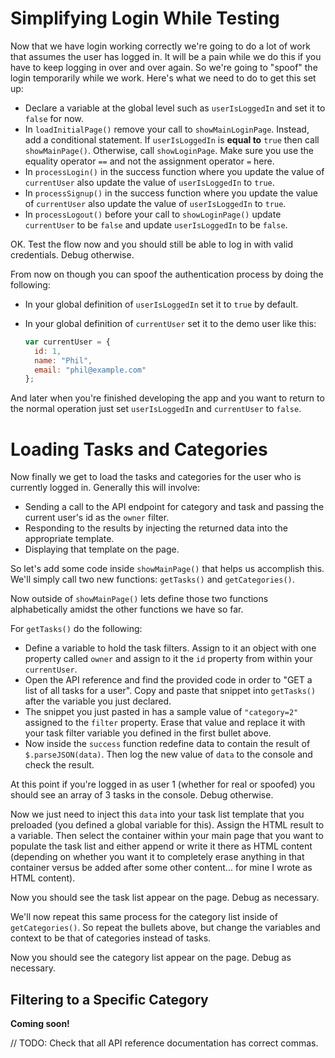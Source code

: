 # Simplifying Login While Testing

Now that we have login working correctly we're going to do a lot of work that assumes the user has logged in. It will be a pain while we do this if you have to keep logging in over and over again. So we're going to "spoof" the login temporarily while we work. Here's what we need to do to get this set up:

* Declare a variable at the global level such as `userIsLoggedIn` and set it to `false` for now.
* In `loadInitialPage()` remove your call to `showMainLoginPage`. Instead, add a conditional statement. If `userIsLoggedIn` is **equal to** `true` then call `showMainPage()`. Otherwise, call `showLoginPage`. Make sure you use the equality operator `==` and not the assignment operator `=` here.
* In `processLogin()` in the success function where you update the value of `currentUser` also update the value of `userIsLoggedIn` to `true`.
* In `processSignup()` in the success function where you update the value of `currentUser` also update the value of `userIsLoggedIn` to `true`.
* In `processLogout()` before your call to `showLoginPage()` update `currentUser` to be `false` and update `userIsLoggedIn` to be `false`.

OK. Test the flow now and you should still be able to log in with valid credentials. Debug otherwise.

From now on though you can spoof the authentication process by doing the following:

* In your global definition of `userIsLoggedIn` set it to `true` by default.
* In your global definition of `currentUser` set it to the demo user like this:

  ```js
  var currentUser = {
    id: 1,
    name: "Phil",
    email: "phil@example.com"
  };
  ```

And later when you're finished developing the app and you want to return to the normal operation just set `userIsLoggedIn` and `currentUser` to `false`.

# Loading Tasks and Categories

Now finally we get to load the tasks and categories for the user who is currently logged in. Generally this will involve:

* Sending a call to the API endpoint for category and task and passing the current user's id as the `owner` filter.
* Responding to the results by injecting the returned data into the appropriate template.
* Displaying that template on the page.

So let's add some code inside `showMainPage()` that helps us accomplish this. We'll simply call two new functions: `getTasks()` and `getCategories()`.

Now outside of `showMainPage()` lets define those two functions alphabetically amidst the other functions we have so far.

For `getTasks()` do the following:

* Define a variable to hold the task filters. Assign to it an object with one property called `owner` and assign to it the `id` property from within your `currentUser`.
* Open the API reference and find the provided code in order to "GET a list of all tasks for a user". Copy and paste that snippet into `getTasks()` after the variable you just declared.
* The snippet you just pasted in has a sample value of `"category=2"` assigned to the `filter` property. Erase that value and replace it with your task filter variable you defined in the first bullet above.
* Now inside the `success` function redefine data to contain the result of  `$.parseJSON(data)`. Then log the new value of `data` to the console and check the result.

At this point if you're logged in as user 1 (whether for real or spoofed) you should see an array of 3 tasks in the console. Debug otherwise.

Now we just need to inject this `data` into your task list template that you preloaded (you defined a global variable for this). Assign the HTML result to a variable. Then select the container within your main page that you want to populate the task list and either append or write it there as HTML content (depending on whether you want it to completely erase anything in that container versus be added after some other content... for mine I wrote as HTML content).

Now you should see the task list appear on the page. Debug as necessary.

We'll now repeat this same process for the category list inside of `getCategories()`. So repeat the bullets above, but change the variables and context to be that of categories instead of tasks.

Now you should see the category list appear on the page. Debug as necessary.

## Filtering to a Specific Category

**Coming soon!**


// TODO: Check that all API reference documentation has correct commas.
